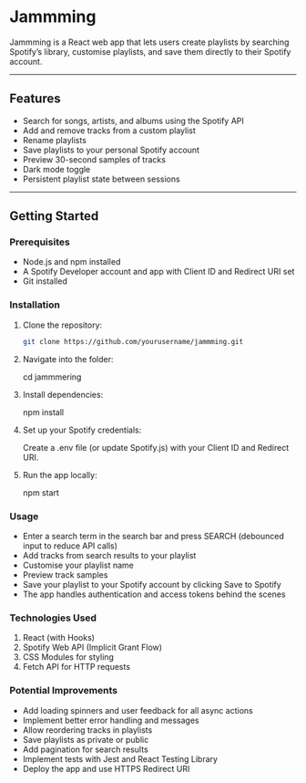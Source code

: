# Jammming

Jammming is a React web app that lets users create playlists by searching Spotify’s library, customise playlists, and save them directly to their Spotify account.

---

## Features

- Search for songs, artists, and albums using the Spotify API  
- Add and remove tracks from a custom playlist  
- Rename playlists  
- Save playlists to your personal Spotify account  
- Preview 30-second samples of tracks  
- Dark mode toggle  
- Persistent playlist state between sessions  

---

## Getting Started

### Prerequisites

- Node.js and npm installed  
- A Spotify Developer account and app with Client ID and Redirect URI set  
- Git installed  

### Installation

1. Clone the repository:

   ```bash
   git clone https://github.com/yourusername/jammming.git

2. Navigate into the folder:

   cd jammmering

3. Install dependencies:

   npm install

4. Set up your Spotify credentials:

   Create a .env file (or update Spotify.js) with your Client ID and Redirect URI.

5. Run the app locally:

   npm start

### Usage

- Enter a search term in the search bar and press SEARCH (debounced input to reduce API calls)
- Add tracks from search results to your playlist
- Customise your playlist name
- Preview track samples
- Save your playlist to your Spotify account by clicking Save to Spotify
- The app handles authentication and access tokens behind the scenes

### Technologies Used

1. React (with Hooks)
2. Spotify Web API (Implicit Grant Flow)
3. CSS Modules for styling
4. Fetch API for HTTP requests

### Potential Improvements

- Add loading spinners and user feedback for all async actions
- Implement better error handling and messages
- Allow reordering tracks in playlists
- Save playlists as private or public
- Add pagination for search results
- Implement tests with Jest and React Testing Library
- Deploy the app and use HTTPS Redirect URI
